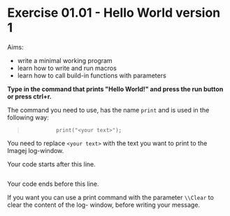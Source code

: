 # Exercise 01.01 - Hello World version 1    

Aims:  
- write a minimal working program 
- learn how to write and run macros
- learn how to call build-in functions with parameters

**Type in the command that prints "Hello World!" and 
press the run button or press ctrl+r.** 

The command you need to use, has the name ``print`` and is used in the 
following way: 
>				print("<your text>"); 

You need to replace `<your text>` with the text you want to print
to the Imagej log-window. 

Your code starts after this line. 
```java


```
Your code ends before this line.

If you want you can use a print command with the 
parameter ``\\Clear`` to clear the content of the log-
window, before writing your message.

